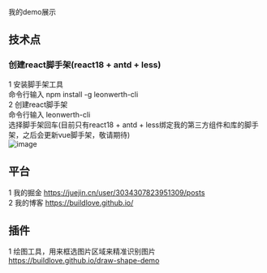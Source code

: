 我的demo展示

## 技术点

### 创建react脚手架(react18 + antd + less)

1 安装脚手架工具  
命令行输入 npm install -g leonwerth-cli  
2 创建react脚手架  
命令行输入 leonwerth-cli  
选择脚手架回车(目前只有react18 + antd + less绑定我的第三方组件和库的脚手架，之后会更新vue脚手架，敬请期待)  
![image](https://user-images.githubusercontent.com/14903648/190986713-bcf75494-a1a6-4349-b207-eb82818affca.png)


## 平台

1 我的掘金 https://juejin.cn/user/3034307823951309/posts  
2 我的博客 https://buildlove.github.io/  

## 插件

1 绘图工具，用来框选图片区域来精准识别图片 https://buildlove.github.io/draw-shape-demo  
